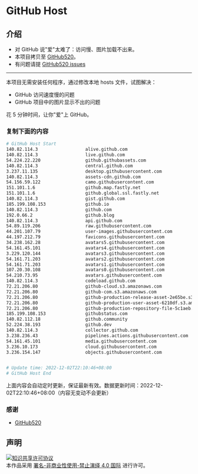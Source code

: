 # GitHub Host
## 介绍
- 对 GitHub 说"爱"太难了：访问慢、图片加载不出来。
- 本项目拷贝至 [GitHub520](https://github.com/521xueweihan/GitHub520)。
- 有问题请提 [GitHub520 issues](https://github.com/521xueweihan/GitHub520/issues/new)

---

本项目无需安装任何程序，通过修改本地 hosts 文件，试图解决：
- GitHub 访问速度慢的问题
- GitHub 项目中的图片显示不出的问题

花 5 分钟时间，让你"爱"上 GitHub。

### 复制下面的内容
```bash
# GitHub Host Start
140.82.114.3                  alive.github.com
140.82.114.3                  live.github.com
54.224.22.220                 github.githubassets.com
140.82.114.3                  central.github.com
3.237.11.135                  desktop.githubusercontent.com
140.82.114.3                  assets-cdn.github.com
54.156.59.122                 camo.githubusercontent.com
151.101.1.6                   github.map.fastly.net
151.101.1.6                   github.global.ssl.fastly.net
140.82.114.3                  gist.github.com
185.199.108.153               github.io
140.82.114.3                  github.com
192.0.66.2                    github.blog
140.82.114.3                  api.github.com
54.89.119.206                 raw.githubusercontent.com
44.201.107.79                 user-images.githubusercontent.com
44.197.212.79                 favicons.githubusercontent.com
34.238.162.28                 avatars5.githubusercontent.com
54.161.45.101                 avatars4.githubusercontent.com
3.229.120.144                 avatars3.githubusercontent.com
54.161.71.203                 avatars2.githubusercontent.com
54.161.71.203                 avatars1.githubusercontent.com
107.20.30.108                 avatars0.githubusercontent.com
54.210.73.95                  avatars.githubusercontent.com
140.82.114.3                  codeload.github.com
72.21.206.80                  github-cloud.s3.amazonaws.com
72.21.206.80                  github-com.s3.amazonaws.com
72.21.206.80                  github-production-release-asset-2e65be.s3.amazonaws.com
72.21.206.80                  github-production-user-asset-6210df.s3.amazonaws.com
72.21.206.80                  github-production-repository-file-5c1aeb.s3.amazonaws.com
185.199.108.153               githubstatus.com
140.82.112.18                 github.community
52.224.38.193                 github.dev
140.82.114.3                  collector.github.com
3.238.236.43                  pipelines.actions.githubusercontent.com
54.161.45.101                 media.githubusercontent.com
3.236.10.173                  cloud.githubusercontent.com
3.236.154.147                 objects.githubusercontent.com


# Update time: 2022-12-02T22:10:46+08:00
# GitHub Host End

```
上面内容会自动定时更新，保证最新有效。数据更新时间：2022-12-02T22:10:46+08:00（内容无变动不会更新）

### 感谢

- [GitHub520](https://github.com/521xueweihan/GitHub520)

## 声明
<a rel="license" href="https://creativecommons.org/licenses/by-nc-nd/4.0/deed.zh"><img alt="知识共享许可协议" style="border-width: 0" src="https://licensebuttons.net/l/by-nc-nd/4.0/88x31.png"></a><br>本作品采用 <a rel="license" href="https://creativecommons.org/licenses/by-nc-nd/4.0/deed.zh">署名-非商业性使用-禁止演绎 4.0 国际</a> 进行许可。